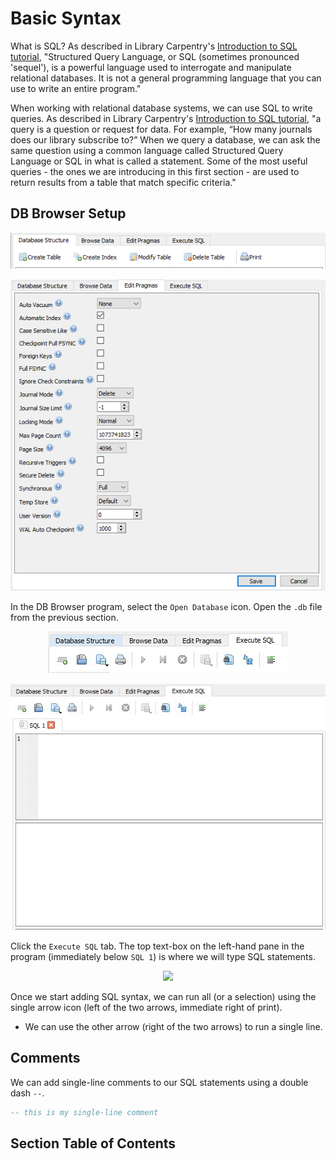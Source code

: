 # Basic Syntax

What is SQL? As described in Library Carpentry's [Introduction to SQL tutorial](https://librarycarpentry.org/lc-sql/01-introduction/index.html), "Structured Query Language, or SQL (sometimes pronounced 'sequel'), is a powerful language used to interrogate and manipulate relational databases. It is not a general programming language that you can use to write an entire program."

When working with relational database systems, we can use SQL to write queries. As described in Library Carpentry's [Introduction to SQL tutorial](https://librarycarpentry.org/lc-sql/01-introduction/index.html), "a query is a question or request for data. For example, “How many journals does our library subscribe to?” When we query a database, we can ask the same question using a common language called Structured Query Language or SQL in what is called a statement. Some of the most useful queries - the ones we are introducing in this first section - are used to return results from a table that match specific criteria."

## DB Browser Setup

<p align="center"><img class="aligncenter" src="https://github.com/kwaldenphd/elements-of-computing/blob/main/book/images/ch4/fig1.png?raw=true" /></p>

<p align="center"><img class="aligncenter" src="https://github.com/kwaldenphd/elements-of-computing/blob/main/book/images/ch4/fig2.png?raw=true" /></p>

In the DB Browser program, select the `Open Database` icon. Open the `.db` file from the previous section.

<p align="center"><img class="aligncenter" src="https://github.com/kwaldenphd/elements-of-computing/blob/main/book/images/ch4/fig4.jpg?raw=true" /></p>

<p align="center"><img class="aligncenter" src="https://github.com/kwaldenphd/elements-of-computing/blob/main/book/images/ch4/fig5.jpg?raw=true" /></p>

Click the `Execute SQL` tab. The top text-box on the left-hand pane in the program (immediately below `SQL 1`) is where we will type SQL statements.

<p align="center"><img class=" size-full wp-image-55 aligncenter" src="https://github.com/kwaldenphd/sql-queries-joins/blob/main/screenshots/fig6.jpg?raw=true" /></p>

Once we start adding SQL syntax, we can run all (or a selection) using the single arrow icon (left of the two arrows, immediate right of print). 
- We can use the other arrow (right of the two arrows) to run a single line.

## Comments

We can add single-line comments to our SQL statements using a double dash `--`.

```SQL
-- this is my single-line comment
```

## Section Table of Contents

```{tableofcontents}
```